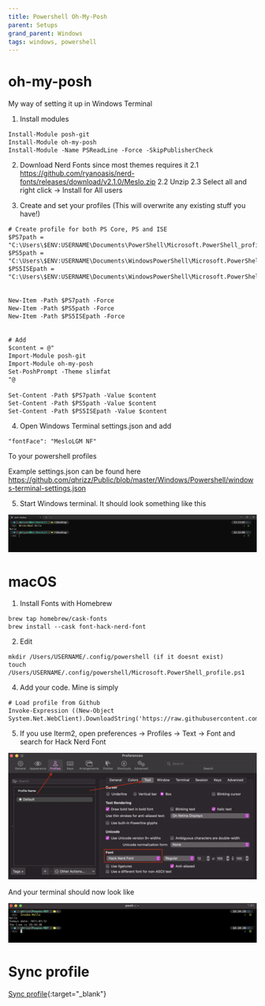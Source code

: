```yaml
---
title: Powershell Oh-My-Posh
parent: Setups
grand_parent: Windows
tags: windows, powershell
---
```


# oh-my-posh
My way of setting it up in Windows Terminal

1. Install modules
```
Install-Module posh-git
Install-Module oh-my-posh 
Install-Module -Name PSReadLine -Force -SkipPublisherCheck
``` 

2. Download Nerd Fonts since most themes requires it
2.1 https://github.com/ryanoasis/nerd-fonts/releases/download/v2.1.0/Meslo.zip 
2.2 Unzip
2.3 Select all and right click -> Install for All users

3. Create and set your profiles (This will overwrite any existing stuff you have!)
```
# Create profile for both PS Core, PS and ISE
$PS7path = "C:\Users\$ENV:USERNAME\Documents\PowerShell\Microsoft.PowerShell_profile.ps1"
$PS5path = "C:\Users\$ENV:USERNAME\Documents\WindowsPowerShell\Microsoft.PowerShell_profile.ps1"
$PS5ISEpath = "C:\Users\$ENV:USERNAME\Documents\WindowsPowerShell\Microsoft.PowerShellISE_profile.ps1"


New-Item -Path $PS7path -Force
New-Item -Path $PS5path -Force
New-Item -Path $PS5ISEpath -Force


# Add
$content = @"
Import-Module posh-git
Import-Module oh-my-posh
Set-PoshPrompt -Theme slimfat
"@

Set-Content -Path $PS7path -Value $content
Set-Content -Path $PS5path -Value $content
Set-Content -Path $PS5ISEpath -Value $content
```
4. Open Windows Terminal settings.json and add 
```
"fontFace": "MesloLGM NF"
```
To your powershell profiles

Example settings.json can be found here https://github.com/qhrizz/Public/blob/master/Windows/Powershell/windows-terminal-settings.json

5. Start Windows terminal. It should look something like this

![windows-terminal-oh-my-posh1.png](windows-terminal-oh-my-posh1.png)

# macOS
1. Install Fonts with Homebrew
```
brew tap homebrew/cask-fonts
brew install --cask font-hack-nerd-font
```

2. Edit

```
mkdir /Users/USERNAME/.config/powershell (if it doesnt exist)
touch /Users/USERNAME/.config/powershell/Microsoft.PowerShell_profile.ps1
```

4. Add your code. Mine is simply
```
# Load profile from Github
Invoke-Expression ((New-Object System.Net.WebClient).DownloadString('https://raw.githubusercontent.com/qhrizz/Public/master/Windows/Powershell/Profile.ps1'))
```

5. If you use Iterm2, open preferences -> Profiles -> Text -> Font and search for Hack Nerd Font

![iterm2-oh-my-posh-font-mac1.png](iterm2-oh-my-posh-font-mac1.png)


And your terminal should now look like

![iterm2-oh-my-posh-font-mac2.png](iterm2-oh-my-posh-font-mac2.png)

# Sync profile
[Sync profile](/wiki/Windows/Setups/Powershell%20Sync%20profile/powershell-sync-profile.html){:target="_blank"}